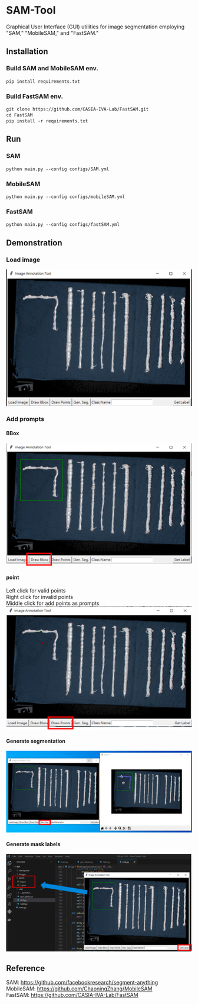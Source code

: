 # SAM-Tool
Graphical User Interface (GUI) utilities for image segmentation employing "SAM," "MobileSAM," and "FastSAM."

## Installation
### Build SAM and MobileSAM env.
    pip install requirements.txt

### Build FastSAM env.
    git clone https://github.com/CASIA-IVA-Lab/FastSAM.git
    cd FastSAM
    pip install -r requirements.txt

## Run
### SAM
    python main.py --config configs/SAM.yml

### MobileSAM
    python main.py --config configs/mobileSAM.yml

### FastSAM
    python main.py --config configs/fastSAM.yml

## Demonstration
### Load image
![Alt text](images/img/image.png)

### Add prompts
#### BBox
![Alt text](images/img/image-1.png)

#### point
Left click for valid points  
Right click for invalid points  
Middle click for add points as prompts  
![Alt text](images/img/image-2.png)

#### Generate segmentation
![Alt text](images/img/image-3.png)

#### Generate mask labels
![Alt text](images/img/image-4.png)



## Reference
SAM: https://github.com/facebookresearch/segment-anything  
MobileSAM: https://github.com/ChaoningZhang/MobileSAM  
FastSAM: https://github.com/CASIA-IVA-Lab/FastSAM 